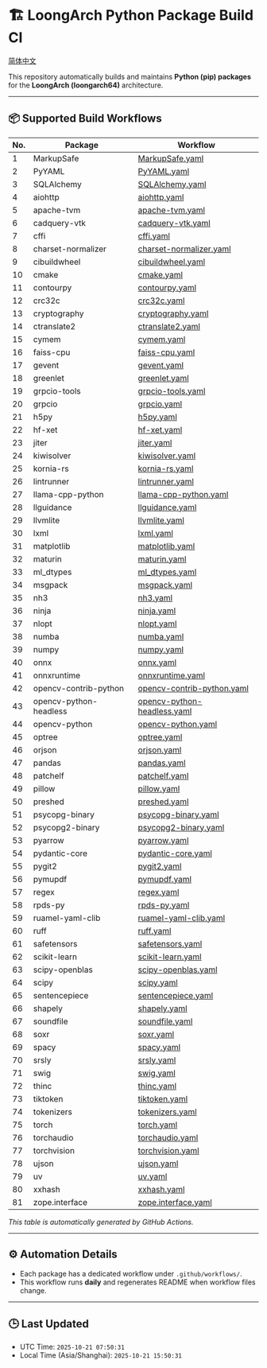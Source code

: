 # 🏗️ LoongArch Python Package Build CI

[简体中文](./README_zh.md)

This repository automatically builds and maintains **Python (pip) packages** for the **LoongArch (loongarch64)** architecture.

---

## 📦 Supported Build Workflows

| No. | Package | Workflow |
|-----|----------|-----------|
| 1 | MarkupSafe | [MarkupSafe.yaml](https://github.com/Loongson-Cloud-Community/pypi/blob/main/.github/workflows/MarkupSafe.yaml) |
| 2 | PyYAML | [PyYAML.yaml](https://github.com/Loongson-Cloud-Community/pypi/blob/main/.github/workflows/PyYAML.yaml) |
| 3 | SQLAlchemy | [SQLAlchemy.yaml](https://github.com/Loongson-Cloud-Community/pypi/blob/main/.github/workflows/SQLAlchemy.yaml) |
| 4 | aiohttp | [aiohttp.yaml](https://github.com/Loongson-Cloud-Community/pypi/blob/main/.github/workflows/aiohttp.yaml) |
| 5 | apache-tvm | [apache-tvm.yaml](https://github.com/Loongson-Cloud-Community/pypi/blob/main/.github/workflows/apache-tvm.yaml) |
| 6 | cadquery-vtk | [cadquery-vtk.yaml](https://github.com/Loongson-Cloud-Community/pypi/blob/main/.github/workflows/cadquery-vtk.yaml) |
| 7 | cffi | [cffi.yaml](https://github.com/Loongson-Cloud-Community/pypi/blob/main/.github/workflows/cffi.yaml) |
| 8 | charset-normalizer | [charset-normalizer.yaml](https://github.com/Loongson-Cloud-Community/pypi/blob/main/.github/workflows/charset-normalizer.yaml) |
| 9 | cibuildwheel | [cibuildwheel.yaml](https://github.com/Loongson-Cloud-Community/pypi/blob/main/.github/workflows/cibuildwheel.yaml) |
| 10 | cmake | [cmake.yaml](https://github.com/Loongson-Cloud-Community/pypi/blob/main/.github/workflows/cmake.yaml) |
| 11 | contourpy | [contourpy.yaml](https://github.com/Loongson-Cloud-Community/pypi/blob/main/.github/workflows/contourpy.yaml) |
| 12 | crc32c | [crc32c.yaml](https://github.com/Loongson-Cloud-Community/pypi/blob/main/.github/workflows/crc32c.yaml) |
| 13 | cryptography | [cryptography.yaml](https://github.com/Loongson-Cloud-Community/pypi/blob/main/.github/workflows/cryptography.yaml) |
| 14 | ctranslate2 | [ctranslate2.yaml](https://github.com/Loongson-Cloud-Community/pypi/blob/main/.github/workflows/ctranslate2.yaml) |
| 15 | cymem | [cymem.yaml](https://github.com/Loongson-Cloud-Community/pypi/blob/main/.github/workflows/cymem.yaml) |
| 16 | faiss-cpu | [faiss-cpu.yaml](https://github.com/Loongson-Cloud-Community/pypi/blob/main/.github/workflows/faiss-cpu.yaml) |
| 17 | gevent | [gevent.yaml](https://github.com/Loongson-Cloud-Community/pypi/blob/main/.github/workflows/gevent.yaml) |
| 18 | greenlet | [greenlet.yaml](https://github.com/Loongson-Cloud-Community/pypi/blob/main/.github/workflows/greenlet.yaml) |
| 19 | grpcio-tools | [grpcio-tools.yaml](https://github.com/Loongson-Cloud-Community/pypi/blob/main/.github/workflows/grpcio-tools.yaml) |
| 20 | grpcio | [grpcio.yaml](https://github.com/Loongson-Cloud-Community/pypi/blob/main/.github/workflows/grpcio.yaml) |
| 21 | h5py | [h5py.yaml](https://github.com/Loongson-Cloud-Community/pypi/blob/main/.github/workflows/h5py.yaml) |
| 22 | hf-xet | [hf-xet.yaml](https://github.com/Loongson-Cloud-Community/pypi/blob/main/.github/workflows/hf-xet.yaml) |
| 23 | jiter | [jiter.yaml](https://github.com/Loongson-Cloud-Community/pypi/blob/main/.github/workflows/jiter.yaml) |
| 24 | kiwisolver | [kiwisolver.yaml](https://github.com/Loongson-Cloud-Community/pypi/blob/main/.github/workflows/kiwisolver.yaml) |
| 25 | kornia-rs | [kornia-rs.yaml](https://github.com/Loongson-Cloud-Community/pypi/blob/main/.github/workflows/kornia-rs.yaml) |
| 26 | lintrunner | [lintrunner.yaml](https://github.com/Loongson-Cloud-Community/pypi/blob/main/.github/workflows/lintrunner.yaml) |
| 27 | llama-cpp-python | [llama-cpp-python.yaml](https://github.com/Loongson-Cloud-Community/pypi/blob/main/.github/workflows/llama-cpp-python.yaml) |
| 28 | llguidance | [llguidance.yaml](https://github.com/Loongson-Cloud-Community/pypi/blob/main/.github/workflows/llguidance.yaml) |
| 29 | llvmlite | [llvmlite.yaml](https://github.com/Loongson-Cloud-Community/pypi/blob/main/.github/workflows/llvmlite.yaml) |
| 30 | lxml | [lxml.yaml](https://github.com/Loongson-Cloud-Community/pypi/blob/main/.github/workflows/lxml.yaml) |
| 31 | matplotlib | [matplotlib.yaml](https://github.com/Loongson-Cloud-Community/pypi/blob/main/.github/workflows/matplotlib.yaml) |
| 32 | maturin | [maturin.yaml](https://github.com/Loongson-Cloud-Community/pypi/blob/main/.github/workflows/maturin.yaml) |
| 33 | ml_dtypes | [ml_dtypes.yaml](https://github.com/Loongson-Cloud-Community/pypi/blob/main/.github/workflows/ml_dtypes.yaml) |
| 34 | msgpack | [msgpack.yaml](https://github.com/Loongson-Cloud-Community/pypi/blob/main/.github/workflows/msgpack.yaml) |
| 35 | nh3 | [nh3.yaml](https://github.com/Loongson-Cloud-Community/pypi/blob/main/.github/workflows/nh3.yaml) |
| 36 | ninja | [ninja.yaml](https://github.com/Loongson-Cloud-Community/pypi/blob/main/.github/workflows/ninja.yaml) |
| 37 | nlopt | [nlopt.yaml](https://github.com/Loongson-Cloud-Community/pypi/blob/main/.github/workflows/nlopt.yaml) |
| 38 | numba | [numba.yaml](https://github.com/Loongson-Cloud-Community/pypi/blob/main/.github/workflows/numba.yaml) |
| 39 | numpy | [numpy.yaml](https://github.com/Loongson-Cloud-Community/pypi/blob/main/.github/workflows/numpy.yaml) |
| 40 | onnx | [onnx.yaml](https://github.com/Loongson-Cloud-Community/pypi/blob/main/.github/workflows/onnx.yaml) |
| 41 | onnxruntime | [onnxruntime.yaml](https://github.com/Loongson-Cloud-Community/pypi/blob/main/.github/workflows/onnxruntime.yaml) |
| 42 | opencv-contrib-python | [opencv-contrib-python.yaml](https://github.com/Loongson-Cloud-Community/pypi/blob/main/.github/workflows/opencv-contrib-python.yaml) |
| 43 | opencv-python-headless | [opencv-python-headless.yaml](https://github.com/Loongson-Cloud-Community/pypi/blob/main/.github/workflows/opencv-python-headless.yaml) |
| 44 | opencv-python | [opencv-python.yaml](https://github.com/Loongson-Cloud-Community/pypi/blob/main/.github/workflows/opencv-python.yaml) |
| 45 | optree | [optree.yaml](https://github.com/Loongson-Cloud-Community/pypi/blob/main/.github/workflows/optree.yaml) |
| 46 | orjson | [orjson.yaml](https://github.com/Loongson-Cloud-Community/pypi/blob/main/.github/workflows/orjson.yaml) |
| 47 | pandas | [pandas.yaml](https://github.com/Loongson-Cloud-Community/pypi/blob/main/.github/workflows/pandas.yaml) |
| 48 | patchelf | [patchelf.yaml](https://github.com/Loongson-Cloud-Community/pypi/blob/main/.github/workflows/patchelf.yaml) |
| 49 | pillow | [pillow.yaml](https://github.com/Loongson-Cloud-Community/pypi/blob/main/.github/workflows/pillow.yaml) |
| 50 | preshed | [preshed.yaml](https://github.com/Loongson-Cloud-Community/pypi/blob/main/.github/workflows/preshed.yaml) |
| 51 | psycopg-binary | [psycopg-binary.yaml](https://github.com/Loongson-Cloud-Community/pypi/blob/main/.github/workflows/psycopg-binary.yaml) |
| 52 | psycopg2-binary | [psycopg2-binary.yaml](https://github.com/Loongson-Cloud-Community/pypi/blob/main/.github/workflows/psycopg2-binary.yaml) |
| 53 | pyarrow | [pyarrow.yaml](https://github.com/Loongson-Cloud-Community/pypi/blob/main/.github/workflows/pyarrow.yaml) |
| 54 | pydantic-core | [pydantic-core.yaml](https://github.com/Loongson-Cloud-Community/pypi/blob/main/.github/workflows/pydantic-core.yaml) |
| 55 | pygit2 | [pygit2.yaml](https://github.com/Loongson-Cloud-Community/pypi/blob/main/.github/workflows/pygit2.yaml) |
| 56 | pymupdf | [pymupdf.yaml](https://github.com/Loongson-Cloud-Community/pypi/blob/main/.github/workflows/pymupdf.yaml) |
| 57 | regex | [regex.yaml](https://github.com/Loongson-Cloud-Community/pypi/blob/main/.github/workflows/regex.yaml) |
| 58 | rpds-py | [rpds-py.yaml](https://github.com/Loongson-Cloud-Community/pypi/blob/main/.github/workflows/rpds-py.yaml) |
| 59 | ruamel-yaml-clib | [ruamel-yaml-clib.yaml](https://github.com/Loongson-Cloud-Community/pypi/blob/main/.github/workflows/ruamel-yaml-clib.yaml) |
| 60 | ruff | [ruff.yaml](https://github.com/Loongson-Cloud-Community/pypi/blob/main/.github/workflows/ruff.yaml) |
| 61 | safetensors | [safetensors.yaml](https://github.com/Loongson-Cloud-Community/pypi/blob/main/.github/workflows/safetensors.yaml) |
| 62 | scikit-learn | [scikit-learn.yaml](https://github.com/Loongson-Cloud-Community/pypi/blob/main/.github/workflows/scikit-learn.yaml) |
| 63 | scipy-openblas | [scipy-openblas.yaml](https://github.com/Loongson-Cloud-Community/pypi/blob/main/.github/workflows/scipy-openblas.yaml) |
| 64 | scipy | [scipy.yaml](https://github.com/Loongson-Cloud-Community/pypi/blob/main/.github/workflows/scipy.yaml) |
| 65 | sentencepiece | [sentencepiece.yaml](https://github.com/Loongson-Cloud-Community/pypi/blob/main/.github/workflows/sentencepiece.yaml) |
| 66 | shapely | [shapely.yaml](https://github.com/Loongson-Cloud-Community/pypi/blob/main/.github/workflows/shapely.yaml) |
| 67 | soundfile | [soundfile.yaml](https://github.com/Loongson-Cloud-Community/pypi/blob/main/.github/workflows/soundfile.yaml) |
| 68 | soxr | [soxr.yaml](https://github.com/Loongson-Cloud-Community/pypi/blob/main/.github/workflows/soxr.yaml) |
| 69 | spacy | [spacy.yaml](https://github.com/Loongson-Cloud-Community/pypi/blob/main/.github/workflows/spacy.yaml) |
| 70 | srsly | [srsly.yaml](https://github.com/Loongson-Cloud-Community/pypi/blob/main/.github/workflows/srsly.yaml) |
| 71 | swig | [swig.yaml](https://github.com/Loongson-Cloud-Community/pypi/blob/main/.github/workflows/swig.yaml) |
| 72 | thinc | [thinc.yaml](https://github.com/Loongson-Cloud-Community/pypi/blob/main/.github/workflows/thinc.yaml) |
| 73 | tiktoken | [tiktoken.yaml](https://github.com/Loongson-Cloud-Community/pypi/blob/main/.github/workflows/tiktoken.yaml) |
| 74 | tokenizers | [tokenizers.yaml](https://github.com/Loongson-Cloud-Community/pypi/blob/main/.github/workflows/tokenizers.yaml) |
| 75 | torch | [torch.yaml](https://github.com/Loongson-Cloud-Community/pypi/blob/main/.github/workflows/torch.yaml) |
| 76 | torchaudio | [torchaudio.yaml](https://github.com/Loongson-Cloud-Community/pypi/blob/main/.github/workflows/torchaudio.yaml) |
| 77 | torchvision | [torchvision.yaml](https://github.com/Loongson-Cloud-Community/pypi/blob/main/.github/workflows/torchvision.yaml) |
| 78 | ujson | [ujson.yaml](https://github.com/Loongson-Cloud-Community/pypi/blob/main/.github/workflows/ujson.yaml) |
| 79 | uv | [uv.yaml](https://github.com/Loongson-Cloud-Community/pypi/blob/main/.github/workflows/uv.yaml) |
| 80 | xxhash | [xxhash.yaml](https://github.com/Loongson-Cloud-Community/pypi/blob/main/.github/workflows/xxhash.yaml) |
| 81 | zope.interface | [zope.interface.yaml](https://github.com/Loongson-Cloud-Community/pypi/blob/main/.github/workflows/zope.interface.yaml) |

_This table is automatically generated by GitHub Actions._

---

## ⚙️ Automation Details

- Each package has a dedicated workflow under `.github/workflows/`.
- This workflow runs **daily** and regenerates README when workflow files change.

---

## 🕒 Last Updated

- UTC Time: `2025-10-21 07:50:31`
- Local Time (Asia/Shanghai): `2025-10-21 15:50:31`
